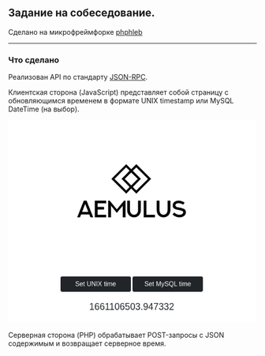 
## Задание на собеседование.

Сделано на микрофреймфорке [phphleb](https://github.com/phphleb/hleb/tree/master)

---

### Что сделано

Реализован API по стандарту [JSON-RPC](https://www.jsonrpc.org/specification).

Клиентская сторона (JavaScript) представляет собой страницу с обновляющимся временем в формате UNIX timestamp или MySQL DateTime (на выбор).

![Часть страницы](page.png)

Серверная сторона (PHP) обрабатывает POST-запросы с JSON содержимым и возвращает серверное время.